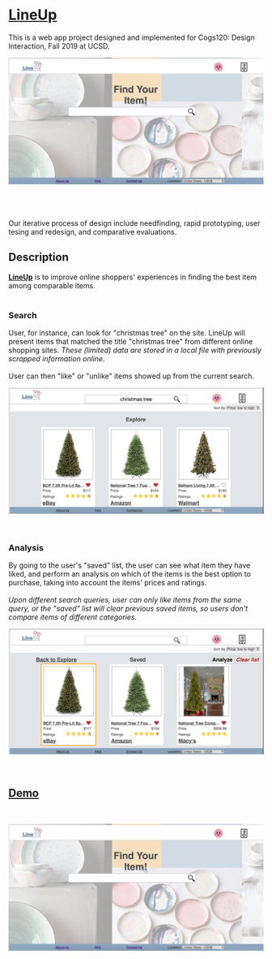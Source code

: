 <h1><a href="https://sadchocopie.github.io/COGS120/">LineUp</a></h1>

This is a web app project designed and implemented for Cogs120: Design Interaction, Fall 2019 at UCSD.
</br>
<p align="center">
  <a href="https://sadchocopie.github.io/COGS120/">
  <img width="680"  src="https://github.com/sadchocopie/COGS120/blob/master/assets/imgs/homepage.png">
    </a>
</p>
</br>

</br>
</br>
Our iterative process of design include needfinding, rapid prototyping, user tesing and redesign, and comparative evaluations.

<h2>Description</h2>
<a href=""https://sadchocopie.github.io/COGS120/><b>LineUp</b></a> is to improve online shoppers' experiences in finding the best item among comparable items.
</br>
</br>
<h3>Search</h3>
User, for instance, can look for "christmas tree" on the site.  LineUp will present items that matched the title "christmas tree" from different online shopping sites. 
<em>These (limited) data are stored in a local file with previously scrapped information online.</em>
</br>
</br>
User can then "like" or "unlike" items showed up from the current search.
</br>
<p align="center">
  <img width="680"  src="https://github.com/sadchocopie/COGS120/blob/master/assets/imgs/search.png">
</p>
</br>

<h3>Analysis</h3>
By going to the user's "saved" list, the user can see what item they have liked, and perform an analysis on which of the items is the best option to purchase, taking into account the items' prices and ratings.
</br>
</br>
<em>Upon different search queries, user can only like items from the same query, or the "saved" list will clear previous saved items, so users don't compare items of different categories.</em>
</br>
<p align="center">
  <img width="680"  src="https://github.com/sadchocopie/COGS120/blob/master/assets/imgs/analysis.png">
</p>
</br>
<h2><a href="https://drive.google.com/a/ucsd.edu/file/d/15I5KHtxllBcPoD2M9Gc6WQiyP97tdE5A/view?usp=sharing">Demo</></h2>
 </br>
<p align="center">
  <a href="https://drive.google.com/a/ucsd.edu/file/d/15I5KHtxllBcPoD2M9Gc6WQiyP97tdE5A/view?usp=sharing">
  <img width="680"  src="https://github.com/sadchocopie/COGS120/blob/master/assets/imgs/homepage.png">
    </a>
</p>
</br>
